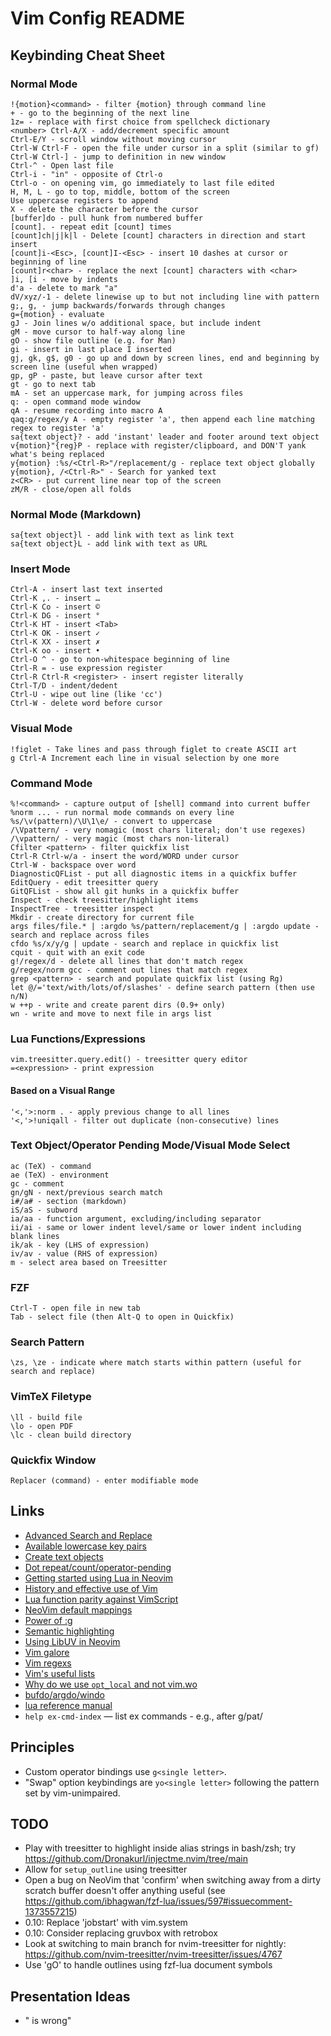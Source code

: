 # Vim Config README

## Keybinding Cheat Sheet

### Normal Mode

    !{motion}<command> - filter {motion} through command line
    + - go to the beginning of the next line
    1z= - replace with first choice from spellcheck dictionary
    <number> Ctrl-A/X - add/decrement specific amount
    Ctrl-E/Y - scroll window without moving cursor
    Ctrl-W Ctrl-F - open the file under cursor in a split (similar to gf)
    Ctrl-W Ctrl-] - jump to definition in new window
    Ctrl-^ - Open last file
    Ctrl-i - "in" - opposite of Ctrl-o
    Ctrl-o - on opening vim, go immediately to last file edited
    H, M, L - go to top, middle, bottom of the screen
    Use uppercase registers to append
    X - delete the character before the cursor
    [buffer]do - pull hunk from numbered buffer
    [count]. - repeat edit [count] times
    [count]ch|j|k|l - Delete [count] characters in direction and start insert
    [count]i-<Esc>, [count]I-<Esc> - insert 10 dashes at cursor or beginning of line
    [count]r<char> - replace the next [count] characters with <char>
    ]i, [i - move by indents
    d'a - delete to mark "a"
    dV/xyz/-1 - delete linewise up to but not including line with pattern
    g;, g, - jump backwards/forwards through changes
    g={motion} - evaluate
    gJ - Join lines w/o additional space, but include indent
    gM - move cursor to half-way along line
    gO - show file outline (e.g. for Man)
    gi - insert in last place I inserted
    gj, gk, g$, g0 - go up and down by screen lines, end and beginning by screen line (useful when wrapped)
    gp, gP - paste, but leave cursor after text
    gt - go to next tab
    mA - set an uppercase mark, for jumping across files
    q: - open command mode window
    qA - resume recording into macro A
    qaq:g/regex/y A - empty register 'a', then append each line matching regex to register 'a'
    sa{text object}? - add 'instant' leader and footer around text object
    v{motion}"{reg}P - replace with register/clipboard, and DON'T yank what's being replaced
    y{motion} :%s/<Ctrl-R>"/replacement/g - replace text object globally
    y{motion}, /<Ctrl-R>" - Search for yanked text
    z<CR> - put current line near top of the screen
    zM/R - close/open all folds

### Normal Mode (Markdown)

    sa{text object}l - add link with text as link text
    sa{text object}L - add link with text as URL

### Insert Mode

    Ctrl-A - insert last text inserted
    Ctrl-K ,. - insert …
    Ctrl-K Co - insert ©
    Ctrl-K DG - insert °
    Ctrl-K HT - insert <Tab>
    Ctrl-K OK - insert ✓
    Ctrl-K XX - insert ✗
    Ctrl-K oo - insert •
    Ctrl-O ^ - go to non-whitespace beginning of line
    Ctrl-R = - use expression register
    Ctrl-R Ctrl-R <register> - insert register literally
    Ctrl-T/D - indent/dedent
    Ctrl-U - wipe out line (like 'cc')
    Ctrl-W - delete word before cursor

### Visual Mode

    !figlet - Take lines and pass through figlet to create ASCII art
    g Ctrl-A Increment each line in visual selection by one more

### Command Mode

    %!<command> - capture output of [shell] command into current buffer
    %norm ... - run normal mode commands on every line
    %s/\v(pattern)/\U\1\e/ - convert to uppercase
    /\Vpattern/ - very nomagic (most chars literal; don't use regexes)
    /\vpattern/ - very magic (most chars non-literal)
    Cfilter <pattern> - filter quickfix list
    Ctrl-R Ctrl-w/a - insert the word/WORD under cursor
    Ctrl-W - backspace over word
    DiagnosticQFList - put all diagnostic items in a quickfix buffer
    EditQuery - edit treesitter query
    GitQFList - show all git hunks in a quickfix buffer
    Inspect - check treesitter/highlight items
    InspectTree - treesitter inspect
    Mkdir - create directory for current file
    args files/file.* | :argdo %s/pattern/replacement/g | :argdo update - search and replace across files
    cfdo %s/x/y/g | update - search and replace in quickfix list
    cquit - quit with an exit code
    g!/regex/d - delete all lines that don't match regex
    g/regex/norm gcc - comment out lines that match regex
    grep <pattern> - search and populate quickfix list (using Rg)
    let @/='text/with/lots/of/slashes' - define search pattern (then use n/N)
    w ++p - write and create parent dirs (0.9+ only)
    wn - write and move to next file in args list

### Lua Functions/Expressions

    vim.treesitter.query.edit() - treesitter query editor
    =<expression> - print expression

#### Based on a Visual Range

    '<,'>:norm . - apply previous change to all lines
    '<,'>!uniqall - filter out duplicate (non-consecutive) lines

### Text Object/Operator Pending Mode/Visual Mode Select

    ac (TeX) - command
    ae (TeX) - environment
    gc - comment
    gn/gN - next/previous search match
    i#/a# - section (markdown)
    iS/aS - subword
    ia/aa - function argument, excluding/including separator
    ii/ai - same or lower indent level/same or lower indent including blank lines
    ik/ak - key (LHS of expression)
    iv/av - value (RHS of expression)
    m - select area based on Treesitter

### FZF

    Ctrl-T - open file in new tab
    Tab - select file (then Alt-Q to open in Quickfix)

### Search Pattern

    \zs, \ze - indicate where match starts within pattern (useful for search and replace)

### VimTeX Filetype

    \ll - build file
    \lo - open PDF
    \lc - clean build directory

### Quickfix Window

    Replacer (command) - enter modifiable mode

## Links

*   [Advanced Search and Replace](https://gosukiwi.github.io/vim/2022/04/19/vim-advanced-search-and-replace.html)
*   [Available lowercase key pairs](https://gist.github.com/romainl/1f93db9dc976ba851bbb)
*   [Create text objects](https://thevaluable.dev/vim-create-text-objects/)
*   [Dot repeat/count/operator-pending](https://www.vikasraj.dev/blog/vim-dot-repeat)
*   [Getting started using Lua in Neovim](https://github.com/nanotee/nvim-lua-guide)
*   [History and effective use of Vim](https://begriffs.com/posts/2019-07-19-history-use-vim.html)
*   [Lua function parity against VimScript](https://github.com/neovim/neovim/issues/18393)
*   [NeoVim default mappings](https://docs.google.com/spreadsheets/d/1EJMLr_MPrYiO1TKJ2MjNkR-fA5Wgxa782-f0Wtdpz0w)
*   [Power of :g](https://vim.fandom.com/wiki/Power_of_g)
*   [Semantic highlighting](https://gist.github.com/swarn/fb37d9eefe1bc616c2a7e476c0bc0316)
*   [Using LibUV in Neovim](https://teukka.tech/vimloop.html)
*   [Vim galore](https://github.com/mhinz/vim-galore)
*   [Vim regexs](https://vi.stackexchange.com/a/2279/91)
*   [Vim's useful lists](https://codeinthehole.com/tips/vim-lists/)
*   [Why do we use `opt_local` and not vim.wo](https://github.com/neovim/neovim/issues/20271)
*   [bufdo/argdo/windo](https://jovica.org/posts/vim-edit-multiple-files/)
*   [lua reference manual](https://www.lua.org/manual/5.1/manual.html)
*   `help ex-cmd-index` — list ex commands - e.g., after g/pat/

## Principles

*   Custom operator bindings use `g<single letter>`.
*   "Swap" option keybindings are `yo<single letter>` following the pattern set by vim-unimpaired.

## TODO

*   Play with treesitter to highlight inside alias strings in bash/zsh; try <https://github.com/Dronakurl/injectme.nvim/tree/main>
*   Allow for `setup_outline` using treesitter
*   Open a bug on NeoVim that 'confirm' when switching away from a dirty scratch buffer doesn't offer anything useful (see <https://github.com/ibhagwan/fzf-lua/issues/597#issuecomment-1373557215>)
*   0.10: Replace 'jobstart' with vim.system
*   0.10: Consider replacing gruvbox with retrobox
*   Look at switching to main branch for nvim-treesitter for nightly: <https://github.com/nvim-treesitter/nvim-treesitter/issues/4767>
*   Use 'gO' to handle outlines using fzf-lua document symbols

## Presentation Ideas

*   "<Leader> is wrong"
